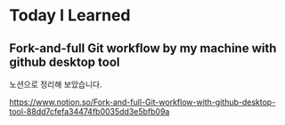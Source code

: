 # Today I Learned

## Fork-and-full Git workflow by my machine with github desktop tool

노션으로 정리해 보았습니다.

https://www.notion.so/Fork-and-full-Git-workflow-with-github-desktop-tool-88dd7cfefa34474fb0035dd3e5bfb09a
